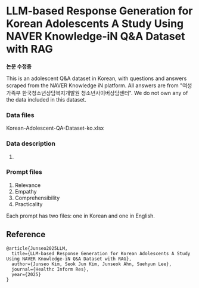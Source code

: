 # LLM-based Response Generation for Korean Adolescents A Study Using NAVER Knowledge-iN Q&A Dataset with RAG

**논문 수정중** 

This is an adolescent Q&A dataset in Korean, with questions and answers scraped from the NAVER Knowledge iN platform.
All answers are from "여성가족부 한국청소년상담복지개발원 청소년사이버상담센터".
We do not own any of the data included in this dataset.

### Data files
Korean-Adolescent-QA-Dataset-ko.xlsx

### Data description
1. 


### Prompt files
1. Relevance 
2. Empathy
3. Comprehensibility
4. Practicality

Each prompt has two files: one in Korean and one in English.

## Reference
```
@article{Junseo2025LLM,
  title={LLM-based Response Generation for Korean Adolescents A Study Using NAVER Knowledge-iN Q&A Dataset with RAG},
  author={Junseo Kim, Seok Jun Kim, Junseok Ahn, Suehyun Lee},
  journal={Healthc Inform Res},
  year={2025}
}
```
